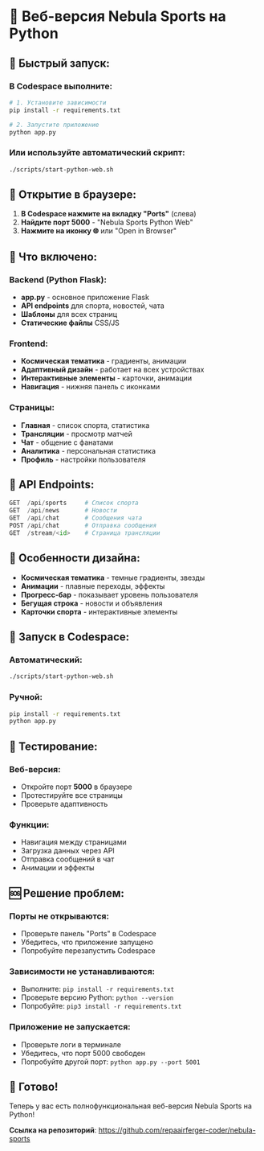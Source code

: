 # 🐍 Веб-версия Nebula Sports на Python

## 🚀 Быстрый запуск:

### В Codespace выполните:
```bash
# 1. Установите зависимости
pip install -r requirements.txt

# 2. Запустите приложение
python app.py
```

### Или используйте автоматический скрипт:
```bash
./scripts/start-python-web.sh
```

## 📱 Открытие в браузере:

1. **В Codespace нажмите на вкладку "Ports"** (слева)
2. **Найдите порт 5000** - "Nebula Sports Python Web"
3. **Нажмите на иконку 🌐** или "Open in Browser"

## 🎯 Что включено:

### Backend (Python Flask):
- **app.py** - основное приложение Flask
- **API endpoints** для спорта, новостей, чата
- **Шаблоны** для всех страниц
- **Статические файлы** CSS/JS

### Frontend:
- **Космическая тематика** - градиенты, анимации
- **Адаптивный дизайн** - работает на всех устройствах
- **Интерактивные элементы** - карточки, анимации
- **Навигация** - нижняя панель с иконками

### Страницы:
- **Главная** - список спорта, статистика
- **Трансляции** - просмотр матчей
- **Чат** - общение с фанатами
- **Аналитика** - персональная статистика
- **Профиль** - настройки пользователя

## 🔧 API Endpoints:

```python
GET  /api/sports     # Список спорта
GET  /api/news       # Новости
GET  /api/chat       # Сообщения чата
POST /api/chat       # Отправка сообщения
GET  /stream/<id>    # Страница трансляции
```

## 🎨 Особенности дизайна:

- **Космическая тематика** - темные градиенты, звезды
- **Анимации** - плавные переходы, эффекты
- **Прогресс-бар** - показывает уровень пользователя
- **Бегущая строка** - новости и объявления
- **Карточки спорта** - интерактивные элементы

## 🚀 Запуск в Codespace:

### Автоматический:
```bash
./scripts/start-python-web.sh
```

### Ручной:
```bash
pip install -r requirements.txt
python app.py
```

## 📱 Тестирование:

### Веб-версия:
- Откройте порт **5000** в браузере
- Протестируйте все страницы
- Проверьте адаптивность

### Функции:
- Навигация между страницами
- Загрузка данных через API
- Отправка сообщений в чат
- Анимации и эффекты

## 🆘 Решение проблем:

### Порты не открываются:
- Проверьте панель "Ports" в Codespace
- Убедитесь, что приложение запущено
- Попробуйте перезапустить Codespace

### Зависимости не устанавливаются:
- Выполните: `pip install -r requirements.txt`
- Проверьте версию Python: `python --version`
- Попробуйте: `pip3 install -r requirements.txt`

### Приложение не запускается:
- Проверьте логи в терминале
- Убедитесь, что порт 5000 свободен
- Попробуйте другой порт: `python app.py --port 5001`

## 🎉 Готово!

Теперь у вас есть полнофункциональная веб-версия Nebula Sports на Python!

**Ссылка на репозиторий**: https://github.com/repaairferger-coder/nebula-sports
